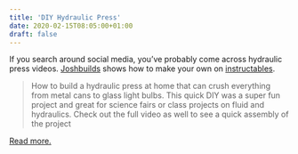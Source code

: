 ```yaml
---
title: 'DIY Hydraulic Press'
date: 2020-02-15T08:05:00+01:00
draft: false
---
```


If you search around social media, you’ve probably come across hydraulic press videos. [Joshbuilds](https://www.instructables.com/member/Joshbuilds/) shows how to make your own on [instructables](https://www.instructables.com/id/How-to-Make-a-Powerful-Hydraulic-Press/).

> How to build a hydraulic press at home that can crush everything from metal cans to glass light bulbs. This quick DIY was a super fun project and great for science fairs or class projects on fluid and hydraulics. Check out the full video as well to see a quick assembly of the project

[Read more.](https://www.instructables.com/id/How-to-Make-a-Powerful-Hydraulic-Press/)